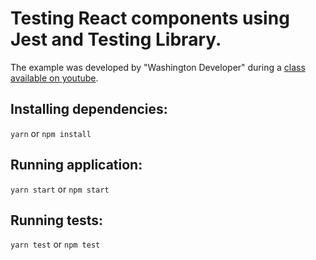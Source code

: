 # Testing React components using Jest and Testing Library.

The example was developed by "Washington Developer" during a [class available on youtube](https://www.youtube.com/watch?v=pbwXsjVEMqg).

## Installing dependencies:

`yarn` or `npm install`

## Running application:

`yarn start` or `npm start`

## Running tests:

`yarn test` or `npm test`
